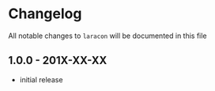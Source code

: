 # Changelog

All notable changes to `laracon` will be documented in this file

## 1.0.0 - 201X-XX-XX

- initial release
